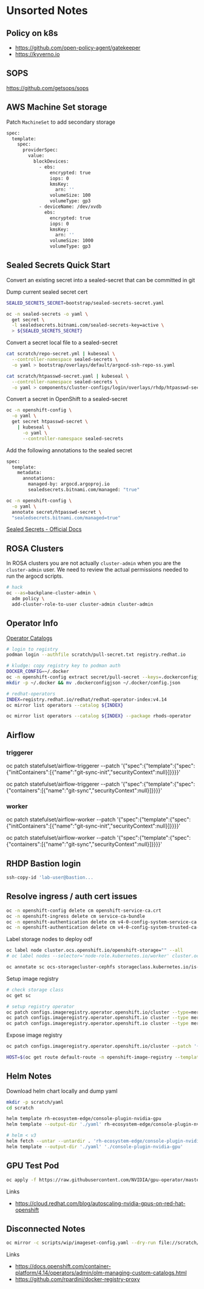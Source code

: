 # Unsorted Notes

## Policy on k8s

- https://github.com/open-policy-agent/gatekeeper
- https://kyverno.io

## SOPS

https://github.com/getsops/sops

## AWS Machine Set storage

Patch `MachineSet` to add secondary storage

```sh
spec:
  template:
    spec:
      providerSpec:
        value:
          blockDevices:
            - ebs:
                encrypted: true
                iops: 0
                kmsKey:
                  arn: ''
                volumeSize: 100
                volumeType: gp3
            - deviceName: /dev/xvdb
              ebs:
                encrypted: true
                iops: 0
                kmsKey:
                  arn: ''
                volumeSize: 1000
                volumeType: gp3
```

## Sealed Secrets Quick Start

Convert an existing secret into a sealed-secret that can be committed in git

Dump current sealed secret cert

```sh
SEALED_SECRETS_SECRET=bootstrap/sealed-secrets-secret.yaml

oc -n sealed-secrets -o yaml \
  get secret \
  -l sealedsecrets.bitnami.com/sealed-secrets-key=active \
  > ${SEALED_SECRETS_SECRET}
```

Convert a secret local file to a sealed-secret

```sh
cat scratch/repo-secret.yml | kubeseal \
  --controller-namespace sealed-secrets \
  -o yaml > bootstrap/overlays/default/argocd-ssh-repo-ss.yaml
```

```sh
cat scratch/htpasswd-secret.yaml | kubeseal \
  --controller-namespace sealed-secrets \
  -o yaml > components/cluster-configs/login/overlays/rhdp/htpasswd-secret-ss.yaml
```

Convert a secret in OpenShift to a sealed-secret

```sh
oc -n openshift-config \
  -o yaml \
  get secret htpasswd-secret \
    | kubeseal \
      -o yaml \
      --controller-namespace sealed-secrets
```
  
Add the following annotations to the sealed secret

```sh
spec:
  template:
    metadata:
      annotations:
        managed-by: argocd.argoproj.io
        sealedsecrets.bitnami.com/managed: "true"
```

```sh
oc -n openshift-config \
  -o yaml \
  annotate secret/htpasswd-secret \
  "sealedsecrets.bitnami.com/managed=true"
```

[Sealed Secrets - Official Docs](https://github.com/bitnami-labs/sealed-secrets)

## ROSA Clusters

In ROSA clusters you are not actually `cluster-admin` when you are the `cluster-admin` user. We need to review the actual permissions needed to run the argocd scripts.

```sh
# hack
oc --as=backplane-cluster-admin \
  adm policy \
  add-cluster-role-to-user cluster-admin cluster-admin
```

## Operator Info

[Operator Catalogs](https://docs.openshift.com/container-platform/4.14/operators/understanding/olm-rh-catalogs.html#olm-rh-catalogs_olm-rh-catalogs)

```sh
# login to registry
podman login --authfile scratch/pull-secret.txt registry.redhat.io

# kludge: copy registry key to podman auth
DOCKER_CONFIG=~/.docker
oc -n openshift-config extract secret/pull-secret --keys=.dockerconfigjson
mkdir -p ~/.docker && mv .dockerconfigjson ~/.docker/config.json

# redhat-operators
INDEX=registry.redhat.io/redhat/redhat-operator-index:v4.14
oc mirror list operators --catalog ${INDEX}

oc mirror list operators --catalog ${INDEX} --package rhods-operator
```

## Airflow

### triggerer

oc patch statefulset/airflow-triggerer --patch '{"spec":{"template":{"spec":{"initContainers":[{"name":"git-sync-init","securityContext":null}]}}}}'

oc patch statefulset/airflow-triggerer --patch '{"spec":{"template":{"spec":{"containers":[{"name":"git-sync","securityContext":null}]}}}}'

### worker

oc patch statefulset/airflow-worker --patch '{"spec":{"template":{"spec":{"initContainers":[{"name":"git-sync-init","securityContext":null}]}}}}'

oc patch statefulset/airflow-worker --patch '{"spec":{"template":{"spec":{"containers":[{"name":"git-sync","securityContext":null}]}}}}'

## RHDP Bastion login

```sh
ssh-copy-id 'lab-user@bastion...
```

## Resolve ingress / auth cert issues

```sh
oc -n openshift-config delete cm openshift-service-ca.crt
oc -n openshift-ingress delete cm service-ca-bundle 
oc -n openshift-authentication delete cm v4-0-config-system-service-ca
oc -n openshift-authentication delete cm v4-0-config-system-trusted-ca-bundle
```

Label storage nodes to deploy odf

```sh
oc label node cluster.ocs.openshift.io/openshift-storage="" --all
# oc label nodes --selector='node-role.kubernetes.io/worker' cluster.ocs.openshift.io/openshift-storage="" --overwrite=true

oc annotate sc ocs-storagecluster-cephfs storageclass.kubernetes.io/is-default-class="true"
```

Setup image registry

```sh
# check storage class
oc get sc

# setup registry operator
oc patch configs.imageregistry.operator.openshift.io/cluster --type=merge -p '{"spec":{"rolloutStrategy":"RollingUpdate","replicas":2}}'
oc patch configs.imageregistry.operator.openshift.io cluster --type merge -p '{"spec":{"managementState":"Managed"}}'
oc patch configs.imageregistry.operator.openshift.io cluster --type merge -p '{"spec":{"storage":{"pvc":{"claim": null}}}}'
```

Expose image registry

```sh
oc patch configs.imageregistry.operator.openshift.io/cluster --patch '{"spec":{"defaultRoute":true}}' --type=merge

HOST=$(oc get route default-route -n openshift-image-registry --template='{{ .spec.host }}')
```

## Helm Notes

Download helm chart locally and dump yaml

```sh
mkdir -p scratch/yaml
cd scratch

helm template rh-ecosystem-edge/console-plugin-nvidia-gpu
helm template --output-dir './yaml' rh-ecosystem-edge/console-plugin-nvidia-gpu

# helm < v3
helm fetch --untar --untardir . 'rh-ecosystem-edge/console-plugin-nvidia-gpu' 
helm template --output-dir './yaml' './console-plugin-nvidia-gpu'
```

## GPU Test Pod

```sh
oc apply -f https://raw.githubusercontent.com/NVIDIA/gpu-operator/master/tests/gpu-pod.yaml
```

Links

- https://cloud.redhat.com/blog/autoscaling-nvidia-gpus-on-red-hat-openshift

## Disconnected Notes

```sh
oc mirror -c scripts/wip/imageset-config.yaml --dry-run file://scratch/mirror_media
```

Links

- https://docs.openshift.com/container-platform/4.14/operators/admin/olm-managing-custom-catalogs.html
- https://github.com/rpardini/docker-registry-proxy
